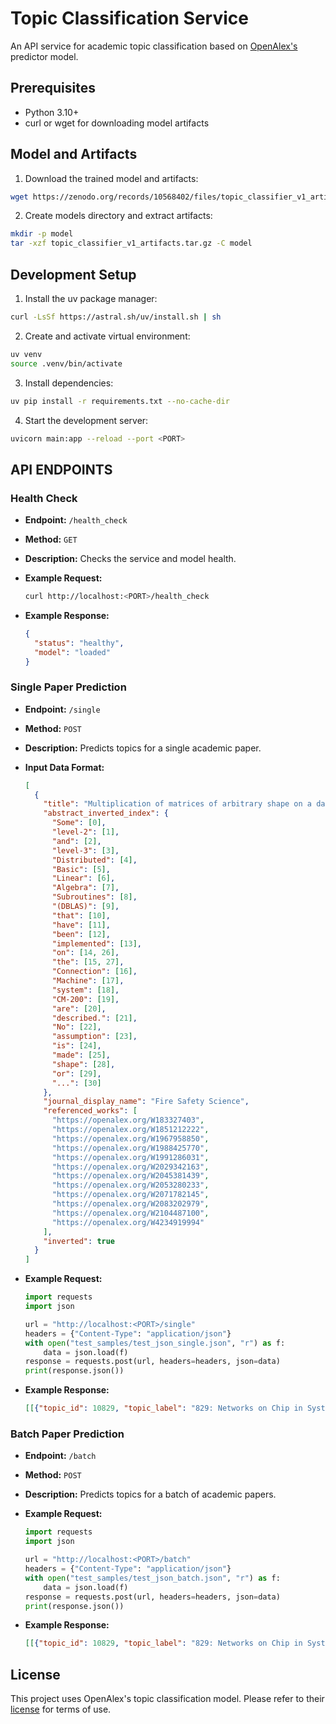 # Topic Classification Service

An API service for academic topic classification based on [OpenAlex's](https://github.com/ourresearch/openalex-topic-classification/tree/main) predictor model.

## Prerequisites

- Python 3.10+
- curl or wget for downloading model artifacts
  
## Model and Artifacts

1. Download the trained model and artifacts:

```bash
wget https://zenodo.org/records/10568402/files/topic_classifier_v1_artifacts.tar.gz
```

2. Create models directory and extract artifacts:

```bash
mkdir -p model
tar -xzf topic_classifier_v1_artifacts.tar.gz -C model
```

## Development Setup

1. Install the uv package manager:

```bash
curl -LsSf https://astral.sh/uv/install.sh | sh
```

2. Create and activate virtual environment:

```bash
uv venv
source .venv/bin/activate
```

3. Install dependencies:

```bash
uv pip install -r requirements.txt --no-cache-dir
```

4. Start the development server:

```bash
uvicorn main:app --reload --port <PORT>
```

## API ENDPOINTS

### Health Check

- **Endpoint:** `/health_check`
- **Method:** `GET`
- **Description:** Checks the service and model health.
- **Example Request:**

  ```bash
  curl http://localhost:<PORT>/health_check
  ```

- **Example Response:**

  ```json
  {
    "status": "healthy",
    "model": "loaded"
  }
  ```

### Single Paper Prediction

- **Endpoint:** `/single`
- **Method:** `POST`
- **Description:** Predicts topics for a single academic paper.
- **Input Data Format:**

  ```json
  [
    {
      "title": "Multiplication of matrices of arbitrary shape on a data parallel computer",
      "abstract_inverted_index": {
        "Some": [0],
        "level-2": [1],
        "and": [2],
        "level-3": [3],
        "Distributed": [4],
        "Basic": [5],
        "Linear": [6],
        "Algebra": [7],
        "Subroutines": [8],
        "(DBLAS)": [9],
        "that": [10],
        "have": [11],
        "been": [12],
        "implemented": [13],
        "on": [14, 26],
        "the": [15, 27],
        "Connection": [16],
        "Machine": [17],
        "system": [18],
        "CM-200": [19],
        "are": [20],
        "described.": [21],
        "No": [22],
        "assumption": [23],
        "is": [24],
        "made": [25],
        "shape": [28],
        "or": [29],
        "...": [30]
      },
      "journal_display_name": "Fire Safety Science",
      "referenced_works": [
        "https://openalex.org/W183327403",
        "https://openalex.org/W1851212222",
        "https://openalex.org/W1967958850",
        "https://openalex.org/W1988425770",
        "https://openalex.org/W1991286031",
        "https://openalex.org/W2029342163",
        "https://openalex.org/W2045381439",
        "https://openalex.org/W2053280233",
        "https://openalex.org/W2071782145",
        "https://openalex.org/W2083202979",
        "https://openalex.org/W2104487100",
        "https://openalex.org/W4234919994"
      ],
      "inverted": true
    }
  ]
- **Example Request:**

  ```python
  import requests
  import json

  url = "http://localhost:<PORT>/single"
  headers = {"Content-Type": "application/json"}
  with open("test_samples/test_json_single.json", "r") as f:
      data = json.load(f)
  response = requests.post(url, headers=headers, json=data)
  print(response.json()) 
  ```

- **Example Response:**

    ```json
    [[{"topic_id": 10829, "topic_label": "829: Networks on Chip in System-on-Chip Design", "topic_score": 0.9978}, {"topic_id": 10054, "topic_label": "54: Parallel Computing and Performance Optimization", "topic_score": 0.9962}, {"topic_id": 11522, "topic_label": "1522: Design and Optimization of Field-Programmable Gate Arrays and Application-Specific Integrated Circuits", "topic_score": 0.9909}]]
    ```

### Batch Paper Prediction

- **Endpoint:** `/batch`
- **Method:** `POST`
- **Description:** Predicts topics for a batch of academic papers.
- **Example Request:**

  ```python
  import requests
  import json

  url = "http://localhost:<PORT>/batch"
  headers = {"Content-Type": "application/json"}
  with open("test_samples/test_json_batch.json", "r") as f:
      data = json.load(f)
  response = requests.post(url, headers=headers, json=data)
  print(response.json()) 
  ```

- **Example Response:**

  ```json
  [[{"topic_id": 10829, "topic_label": "829: Networks on Chip in System-on-Chip Design", "topic_score": 0.9978}, {"topic_id": 10054, "topic_label": "54: Parallel Computing and Performance Optimization", "topic_score": 0.9962}, {"topic_id": 11522, "topic_label": "1522: Design and Optimization of Field-Programmable Gate Arrays and Application-Specific Integrated Circuits", "topic_score": 0.9909}], [{"topic_id": 10110, "topic_label": "110: Seismicity and Tectonic Plate Interactions", "topic_score": 0.9995}, {"topic_id": 12157, "topic_label": "2157: Machine Learning for Mineral Prospectivity Mapping", "topic_score": 0.9933}, {"topic_id": 10399, "topic_label": "399: Characterization of Shale Gas Pore Structure", "topic_score": 0.991}]]
  ```

## License

This project uses OpenAlex's topic classification model. Please refer to their [license](https://github.com/ourresearch/openalex-topic-classification/blob/main/LICENSE) for terms of use.
